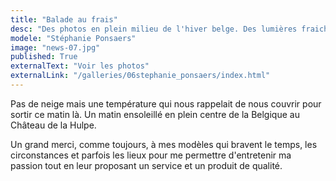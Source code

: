 ```yaml
---
title: "Balade au frais"
desc: "Des photos en plein milieu de l'hiver belge. Des lumières fraiches et scintillantes au menu."
modele: "Stéphanie Ponsaers"
image: "news-07.jpg"
published: True
externalText: "Voir les photos"
externalLink: "/galleries/06stephanie_ponsaers/index.html"
---
```

Pas de neige mais une température qui nous rappelait de nous couvrir pour sortir ce matin là. 
Un matin ensoleillé en plein centre de la Belgique au Château de la Hulpe.

Un grand merci, comme toujours, à mes modèles qui bravent le temps, les circonstances et parfois 
les lieux pour me permettre d'entretenir ma passion tout en leur proposant un service et un produit de qualité.